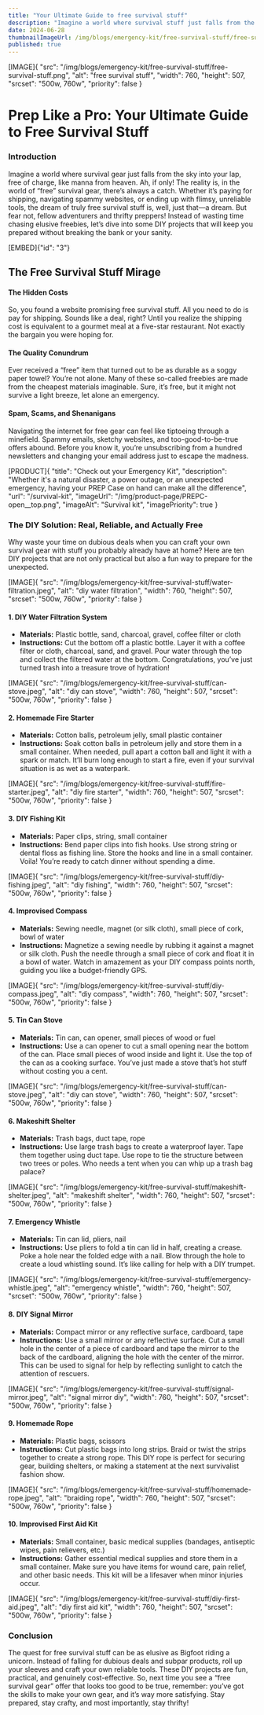 ```yaml
---
title: "Your Ultimate Guide to free survival stuff"
description: "Imagine a world where survival stuff just falls from the sky into your lap, free of charge, like manna from heaven."
date: 2024-06-28
thumbnailImageUrl: /img/blogs/emergency-kit/free-survival-stuff/free-survival-stuff.png
published: true
---
```

[IMAGE]{ "src": "/img/blogs/emergency-kit/free-survival-stuff/free-survival-stuff.png", "alt": "free survival stuff", "width": 760, "height": 507, "srcset": "500w, 760w", "priority": false }

# Prep Like a Pro: Your Ultimate Guide to Free Survival Stuff

### Introduction
Imagine a world where survival gear just falls from the sky into your lap, free of charge, like manna from heaven. Ah, if only! The reality is, in the world of “free” survival gear, there’s always a catch. Whether it’s paying for shipping, navigating spammy websites, or ending up with flimsy, unreliable tools, the dream of truly free survival stuff is, well, just that—a dream. But fear not, fellow adventurers and thrifty preppers! Instead of wasting time chasing elusive freebies, let’s dive into some DIY projects that will keep you prepared without breaking the bank or your sanity.

[EMBED]{"id": "3"}

## The Free Survival Stuff Mirage
####  The Hidden Costs
So, you found a website promising free survival stuff. All you need to do is pay for shipping. Sounds like a deal, right? Until you realize the shipping cost is equivalent to a gourmet meal at a five-star restaurant. Not exactly the bargain you were hoping for.

####  The Quality Conundrum
Ever received a “free” item that turned out to be as durable as a soggy paper towel? You’re not alone. Many of these so-called freebies are made from the cheapest materials imaginable. Sure, it’s free, but it might not survive a light breeze, let alone an emergency.

####  Spam, Scams, and Shenanigans
Navigating the internet for free gear can feel like tiptoeing through a minefield. Spammy emails, sketchy websites, and too-good-to-be-true offers abound. Before you know it, you’re unsubscribing from a hundred newsletters and changing your email address just to escape the madness.

[PRODUCT]{ "title": "Check out your Emergency Kit", "description": "Whether it's a natural disaster, a power outage, or an unexpected emergency, having your PREP Case on hand can make all the difference", "url": "/survival-kit", "imageUrl": "/img/product-page/PREPC-open__top.png", "imageAlt": "Survival kit", "imagePriority": true }

### The DIY Solution: Real, Reliable, and Actually Free
Why waste your time on dubious deals when you can craft your own survival gear with stuff you probably already have at home? Here are ten DIY projects that are not only practical but also a fun way to prepare for the unexpected.

[IMAGE]{ "src": "/img/blogs/emergency-kit/free-survival-stuff/water-filtration.jpeg", "alt": "diy water filtration", "width": 760, "height": 507, "srcset": "500w, 760w", "priority": false }

#### **1. DIY Water Filtration System**
- **Materials:** Plastic bottle, sand, charcoal, gravel, coffee filter or cloth
- **Instructions:** Cut the bottom off a plastic bottle. Layer it with a coffee filter or cloth, charcoal, sand, and gravel. Pour water through the top and collect the filtered water at the bottom. Congratulations, you’ve just turned trash into a treasure trove of hydration!

[IMAGE]{ "src": "/img/blogs/emergency-kit/free-survival-stuff/can-stove.jpeg", "alt": "diy can stove", "width": 760, "height": 507, "srcset": "500w, 760w", "priority": false }

#### **2. Homemade Fire Starter**
- **Materials:** Cotton balls, petroleum jelly, small plastic container
- **Instructions:** Soak cotton balls in petroleum jelly and store them in a small container. When needed, pull apart a cotton ball and light it with a spark or match. It’ll burn long enough to start a fire, even if your survival situation is as wet as a waterpark.

[IMAGE]{ "src": "/img/blogs/emergency-kit/free-survival-stuff/fire-starter.jpeg", "alt": "diy fire starter", "width": 760, "height": 507, "srcset": "500w, 760w", "priority": false }

#### **3. DIY Fishing Kit**
- **Materials:** Paper clips, string, small container
- **Instructions:** Bend paper clips into fish hooks. Use strong string or dental floss as fishing line. Store the hooks and line in a small container. Voila! You’re ready to catch dinner without spending a dime.

[IMAGE]{ "src": "/img/blogs/emergency-kit/free-survival-stuff/diy-fishing.jpeg", "alt": "diy fishing", "width": 760, "height": 507, "srcset": "500w, 760w", "priority": false }

#### **4. Improvised Compass**
- **Materials:** Sewing needle, magnet (or silk cloth), small piece of cork, bowl of water
- **Instructions:** Magnetize a sewing needle by rubbing it against a magnet or silk cloth. Push the needle through a small piece of cork and float it in a bowl of water. Watch in amazement as your DIY compass points north, guiding you like a budget-friendly GPS.

[IMAGE]{ "src": "/img/blogs/emergency-kit/free-survival-stuff/diy-compass.jpeg", "alt": "diy compass", "width": 760, "height": 507, "srcset": "500w, 760w", "priority": false }

#### **5. Tin Can Stove**
- **Materials:** Tin can, can opener, small pieces of wood or fuel
- **Instructions:** Use a can opener to cut a small opening near the bottom of the can. Place small pieces of wood inside and light it. Use the top of the can as a cooking surface. You’ve just made a stove that’s hot stuff without costing you a cent.

[IMAGE]{ "src": "/img/blogs/emergency-kit/free-survival-stuff/can-stove.jpeg", "alt": "diy can stove", "width": 760, "height": 507, "srcset": "500w, 760w", "priority": false }

#### **6. Makeshift Shelter**
- **Materials:** Trash bags, duct tape, rope
- **Instructions:** Use large trash bags to create a waterproof layer. Tape them together using duct tape. Use rope to tie the structure between two trees or poles. Who needs a tent when you can whip up a trash bag palace?

[IMAGE]{ "src": "/img/blogs/emergency-kit/free-survival-stuff/makeshift-shelter.jpeg", "alt": "makeshift shelter", "width": 760, "height": 507, "srcset": "500w, 760w", "priority": false }

#### **7. Emergency Whistle**
- **Materials:** Tin can lid, pliers, nail
- **Instructions:** Use pliers to fold a tin can lid in half, creating a crease. Poke a hole near the folded edge with a nail. Blow through the hole to create a loud whistling sound. It’s like calling for help with a DIY trumpet.

[IMAGE]{ "src": "/img/blogs/emergency-kit/free-survival-stuff/emergency-whistle.jpeg", "alt": "emergency whistle", "width": 760, "height": 507, "srcset": "500w, 760w", "priority": false }

#### **8. DIY Signal Mirror**
- **Materials:** Compact mirror or any reflective surface, cardboard, tape
- **Instructions:** Use a small mirror or any reflective surface. Cut a small hole in the center of a piece of cardboard and tape the mirror to the back of the cardboard, aligning the hole with the center of the mirror. This can be used to signal for help by reflecting sunlight to catch the attention of rescuers.

[IMAGE]{ "src": "/img/blogs/emergency-kit/free-survival-stuff/signal-mirror.jpeg", "alt": "signal mirror diy", "width": 760, "height": 507, "srcset": "500w, 760w", "priority": false }

#### **9. Homemade Rope**
- **Materials:** Plastic bags, scissors
- **Instructions:** Cut plastic bags into long strips. Braid or twist the strips together to create a strong rope. This DIY rope is perfect for securing gear, building shelters, or making a statement at the next survivalist fashion show.

[IMAGE]{ "src": "/img/blogs/emergency-kit/free-survival-stuff/homemade-rope.jpeg", "alt": "braiding rope", "width": 760, "height": 507, "srcset": "500w, 760w", "priority": false }

#### **10. Improvised First Aid Kit**
- **Materials:** Small container, basic medical supplies (bandages, antiseptic wipes, pain relievers, etc.)
- **Instructions:** Gather essential medical supplies and store them in a small container. Make sure you have items for wound care, pain relief, and other basic needs. This kit will be a lifesaver when minor injuries occur.

[IMAGE]{ "src": "/img/blogs/emergency-kit/free-survival-stuff/diy-first-aid.jpeg", "alt": "diy first aid kit", "width": 760, "height": 507, "srcset": "500w, 760w", "priority": false }

### Conclusion

The quest for free survival stuff can be as elusive as Bigfoot riding a unicorn. Instead of falling for dubious deals and subpar products, roll up your sleeves and craft your own reliable tools. These DIY projects are fun, practical, and genuinely cost-effective. So, next time you see a “free survival gear” offer that looks too good to be true, remember: you’ve got the skills to make your own gear, and it’s way more satisfying. Stay prepared, stay crafty, and most importantly, stay thrifty!

